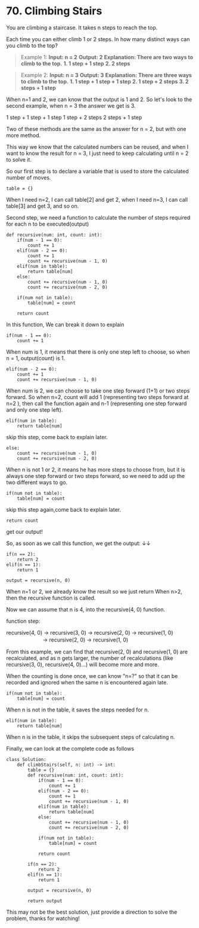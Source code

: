 # 70. Climbing Stairs

You are climbing a staircase. It takes n steps to reach the top.

Each time you can either climb 1 or 2 steps. In how many distinct ways can you climb to the top?

> Example 1:
> **Input: n = 2**
> **Output: 2**
> **Explanation: There are two ways to climb to the top.**
> **1. 1 step + 1 step**
> **2. 2 steps**

> Example 2:
> **Input: n = 3**
> **Output: 3**
> **Explanation: There are three ways to climb to the top.**
> **1. 1 step + 1 step + 1 step**
> **2. 1 step + 2 steps**
> **3. 2 steps + 1 step**
 
When n=1 and 2, we can know that the output is 1 and 2. 
So let's look to the second example, when n = 3 the answer we get is 3.

1 step + 1 step + 1 step
1 step + 2 steps
2 steps + 1 step

Two of these methods are the same as the answer for n = 2, but with one more method.

This way we know that the calculated numbers can be reused, and when I want to know the result for n = 3, I just need to keep calculating until n = 2 to solve it.


So our first step is to declare a variable that is used to store the calculated number of moves.
```
table = {}
```
When I need n=2, I can call table[2] and get 2, when I need n=3, I can call table[3] and get 3, and so on.

Second step, we need a function to calculate the number of steps required for each n to be executed(output)

```
def recursive(num: int, count: int):
    if(num - 1 == 0):
        count += 1
    elif(num - 2 == 0):
        count += 1
        count += recursive(num - 1, 0)
    elif(num in table):
        return table[num]
    else:
        count += recursive(num - 1, 0)
        count += recursive(num - 2, 0)

    if(num not in table):
        table[num] = count

    return count
```

In this function, We can break it down to explain

```
if(num - 1 == 0):
    count += 1
```

When num is 1, it means that there is only one step left to choose, so when n = 1, output(count) is 1.

```
elif(num - 2 == 0):
    count += 1
    count += recursive(num - 1, 0)
```

When num is 2, we can choose to take one step forward (1+1) or two steps forward. 
So when n=2, count will add 1 (representing two steps forward at n=2 ), then call the function again and n-1 (representing one step forward and only one step left).

```
elif(num in table):
    return table[num]
```
skip this step, come back to explain later.

```
else:
    count += recursive(num - 1, 0)
    count += recursive(num - 2, 0)
```

When n is not 1 or 2, it means he has more steps to choose from, but it is always one step forward or two steps forward, so we need to add up the two different ways to go.


```
if(num not in table):
    table[num] = count
```

skip this step again,come back to explain later.

```
return count
```

get our output!

So, as soon as we call this function, we get the output:
↓↓
```
if(n == 2):
    return 2
elif(n == 1):
    return 1

output = recursive(n, 0)
```

When n=1 or 2, we already know the result so we just return
When n>2, then the recursive function is called.

Now we can assume that n is 4, into the recursive(4, 0) function.

function step:

recursive(4, 0) -> recursive(3, 0) -> recursive(2, 0) -> recursive(1, 0)
　　　　　　　-> recursive(2, 0) -> recursive(1, 0)

From this example, we can find that recursive(2, 0) and recursive(1, 0) are recalculated, and as n gets larger, the number of recalculations (like recursive(3, 0), recursive(4, 0)...) will become more and more.
       
When the counting is done once, we can know "n=?" so that it can be recorded and ignored when the same n is encountered again late.

```
if(num not in table):
    table[num] = count
```

When n is not in the table, it saves the steps needed for n.

```
elif(num in table):
    return table[num]
```

When n is in the table, it skips the subsequent steps of calculating n.

Finally, we can look at the complete code as follows

```
class Solution:
    def climbStairs(self, n: int) -> int:
        table = {}
        def recursive(num: int, count: int):
            if(num - 1 == 0):
                count += 1
            elif(num - 2 == 0):
                count += 1
                count += recursive(num - 1, 0)
            elif(num in table):
                return table[num]
            else:
                count += recursive(num - 1, 0)
                count += recursive(num - 2, 0)

            if(num not in table):
                table[num] = count

            return count

        if(n == 2):
            return 2
        elif(n == 1):
            return 1

        output = recursive(n, 0)

        return output
```

This may not be the best solution, just provide a direction to solve the problem, thanks for watching!